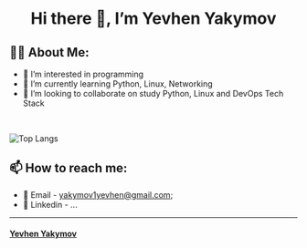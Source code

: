<h1 align="center"> Hi there 👋, I’m Yevhen Yakymov </h1> 

<h2 align="left"> 👨‍💻 About Me:</h2>

- 👀 I’m interested in programming
- 🌱 I’m currently learning Python, Linux, Networking
- 💞️ I’m looking to collaborate on study Python, Linux and DevOps Tech Stack

<br/>

![Top Langs](https://github-readme-stats.vercel.app/api/top-langs/?username=thestig1990&layout=compact)

<h2 align="left"> 📫 How to reach me:</h2>

- 📩 Email -    yakymov1yevhen@gmail.com;
- 🔗 Linkedin - ...

---
#### [Yevhen Yakymov](https://github.com/thestig1990) 

<!---
thestig1990/thestig1990 is a ✨ special ✨ repository because its `README.md` (this file) appears on your GitHub profile.
You can click the Preview link to take a look at your changes.
--->
